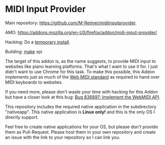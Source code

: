MIDI Input Provider
====================

Main repository: https://github.com/M-Reimer/midiinputprovider.

AMO: https://addons.mozilla.org/en-US/firefox/addon/midi-input-provider/

Hacking: Do a [temporary install](https://developer.mozilla.org/en-US/Add-ons/WebExtensions/Temporary_Installation_in_Firefox).

Building: [make](https://www.gnu.org/software/make/) xpi

The target of this addon is, as the name suggests, to provide MIDI input to websites like piano learning platforms. That's what I want to use it for. I just didn't want to use Chrome for this task. To make this possible, this Addon implements just as much of the [Web MIDI standard](http://webaudio.github.io/web-midi-api/) as required to hand over MIDI keyboards to websites.

If you need more, please don't waste your time with hacking for this Addon but have a closer look at this bug: [Bug 836897: Implement the WebMIDI API](https://bugzilla.mozilla.org/show_bug.cgi?id=836897).

This repository includes the required native application in the subdirectory "nativeapp". This native application is **Linux only!** and this is the only OS I directly support.

Feel free to create native applications for your OS, but please don't provide them as Pull-Request. Please host them in your own repository and create an issue with the link to your repository so I can link you.
